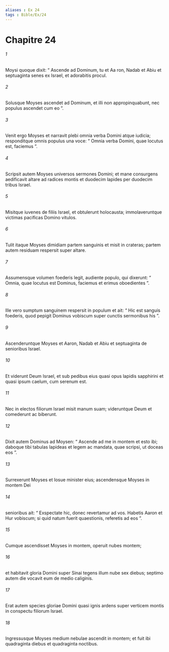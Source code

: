 ```yaml
---
aliases : Ex 24
tags : Bible/Ex/24
---
```


# Chapitre 24

###### 1
Moysi quoque dixit: “ Ascende ad Dominum, tu et Aa ron, Nadab et Abiu et septuaginta senes ex Israel, et adorabitis procul. 
###### 2
Solusque Moyses ascendet ad Dominum, et illi non appropinquabunt, nec populus ascendet cum eo ”.
###### 3
Venit ergo Moyses et narravit plebi omnia verba Domini atque iudicia; responditque omnis populus una voce: “ Omnia verba Domini, quae locutus est, faciemus ”. 
###### 4
Scripsit autem Moyses universos sermones Domini; et mane consurgens aedificavit altare ad radices montis et duodecim lapides per duodecim tribus Israel. 
###### 5
Misitque iuvenes de filiis Israel, et obtulerunt holocausta; immolaveruntque victimas pacificas Domino vitulos. 
###### 6
Tulit itaque Moyses dimidiam partem sanguinis et misit in crateras; partem autem residuam respersit super altare. 
###### 7
Assumensque volumen foederis legit, audiente populo, qui dixerunt: “ Omnia, quae locutus est Dominus, faciemus et erimus oboedientes ”. 
###### 8
Ille vero sumptum sanguinem respersit in populum et ait: “ Hic est sanguis foederis, quod pepigit Dominus vobiscum super cunctis sermonibus his ”.
###### 9
Ascenderuntque Moyses et Aaron, Nadab et Abiu et septuaginta de senioribus Israel. 
###### 10
Et viderunt Deum Israel, et sub pedibus eius quasi opus lapidis sapphirini et quasi ipsum caelum, cum serenum est. 
###### 11
Nec in electos filiorum Israel misit manum suam; videruntque Deum et comederunt ac biberunt.
###### 12
Dixit autem Dominus ad Moysen: “ Ascende ad me in montem et esto ibi; daboque tibi tabulas lapideas et legem ac mandata, quae scripsi, ut doceas eos ”. 
###### 13
Surrexerunt Moyses et Iosue minister eius; ascendensque Moyses in montem Dei 
###### 14
senioribus ait: “ Exspectate hic, donec revertamur ad vos. Habetis Aaron et Hur vobiscum; si quid natum fuerit quaestionis, referetis ad eos ”.
###### 15
Cumque ascendisset Moyses in montem, operuit nubes montem; 
###### 16
et habitavit gloria Domini super Sinai tegens illum nube sex diebus; septimo autem die vocavit eum de medio caliginis. 
###### 17
Erat autem species gloriae Domini quasi ignis ardens super verticem montis in conspectu filiorum Israel. 
###### 18
Ingressusque Moyses medium nebulae ascendit in montem; et fuit ibi quadraginta diebus et quadraginta noctibus.
